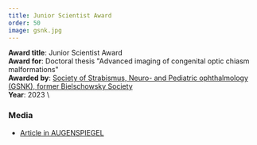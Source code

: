 ```yaml
---
title: Junior Scientist Award
order: 50
image: gsnk.jpg
---
```


**Award title**: Junior Scientist Award \
**Award for**: Doctoral thesis "Advanced imaging of congenital optic chiasm malformations" \
**Awarded by**: [Society of Strabismus, Neuro- and Pediatric ophthalmology (GSNK), former Bielschowsky Society](https://www.gsnk.org/) \
**Year**: 2023 \

### Media

- [Article in AUGENSPIEGEL](https://www.augenspiegel.com/gemeinsame-tagung-der-gsnk-und-des-bod/)